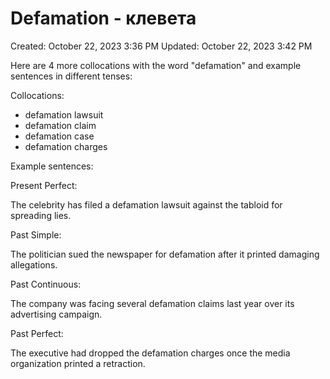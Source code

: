 # Defamation - клевета

Created: October 22, 2023 3:36 PM
Updated: October 22, 2023 3:42 PM

Here are 4 more collocations with the word "defamation" and example sentences in different tenses:

Collocations:

- defamation lawsuit
- defamation claim
- defamation case
- defamation charges

Example sentences:

Present Perfect:

The celebrity has filed a defamation lawsuit against the tabloid for spreading lies.

Past Simple:

The politician sued the newspaper for defamation after it printed damaging allegations.

Past Continuous:

The company was facing several defamation claims last year over its advertising campaign.

Past Perfect:

The executive had dropped the defamation charges once the media organization printed a retraction.